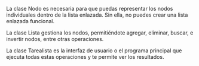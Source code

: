 La clase Nodo es necesaria para que puedas representar los nodos individuales dentro de la lista enlazada. Sin ella, no puedes crear una lista enlazada funcional.

La clase Lista gestiona los nodos, permitiéndote agregar, eliminar, buscar, e invertir nodos, entre otras operaciones.

La clase Tarealista es la interfaz de usuario o el programa principal que ejecuta todas estas operaciones y te permite ver los resultados.
